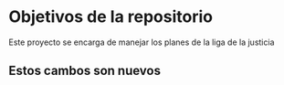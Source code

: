 # Objetivos de la repositorio

Este proyecto se encarga de manejar los planes de la liga de la justicia

## Estos cambos son nuevos
